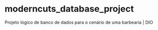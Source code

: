 # moderncuts_database_project
Projeto lógico de banco de dados para o cenário de uma barbearia | DIO
